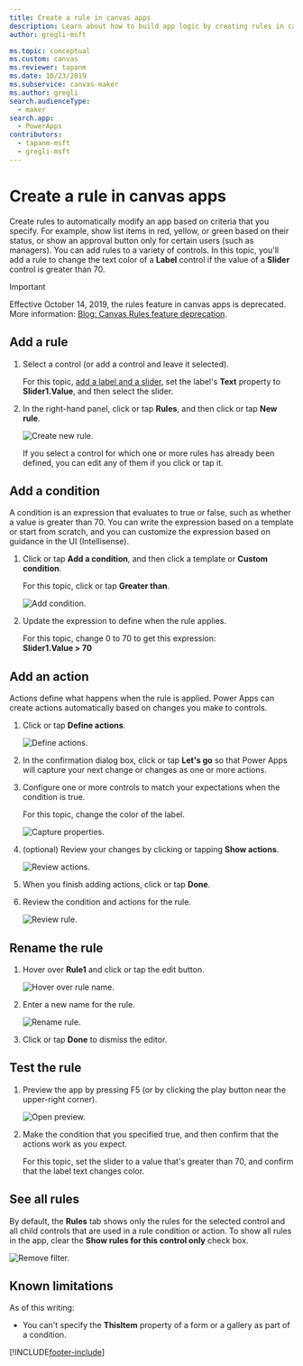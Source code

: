 ```yaml
---
title: Create a rule in canvas apps
description: Learn about how to build app logic by creating rules in canvas apps.
author: gregli-msft

ms.topic: conceptual
ms.custom: canvas
ms.reviewer: tapanm
ms.date: 10/23/2019
ms.subservice: canvas-maker
ms.author: gregli
search.audienceType: 
  - maker
search.app: 
  - PowerApps
contributors:
  - tapanm-msft
  - gregli-msft
---
```

# Create a rule in canvas apps
Create rules to automatically modify an app based on criteria that you specify. For example, show list items in red, yellow, or green based on their status, or show an approval button only for certain users (such as managers). You can add rules to a variety of controls. In this topic, you'll add a rule to change the text color of a **Label** control if the value of a **Slider** control is greater than 70.

> [!IMPORTANT]
> Effective October 14, 2019, the rules feature in canvas apps is deprecated. More information: [Blog: Canvas Rules feature deprecation](https://powerapps.microsoft.com/blog/canvas-rules-feature-deprecation/).

## Add a rule
1. Select a control (or add a control and leave it selected).

    For this topic, [add a label and a slider](add-configure-controls.md), set the label's **Text** property to **Slider1.Value**, and then select the slider.

1. In the right-hand panel, click or tap **Rules**, and then click or tap **New rule**.

    ![Create new rule.](./media/working-with-rules/new-rule.png)

    If you select a control for which one or more rules has already been defined, you can edit any of them if you click or tap it.  

## Add a condition
A condition is an expression that evaluates to true or false, such as whether a value is greater than 70. You can write the expression based on a template or start from scratch, and you can customize the expression based on guidance in the UI (Intellisense).

1. Click or tap **Add a condition**, and then click a template or **Custom condition**.

    For this topic, click or tap **Greater than**.

    ![Add condition.](./media/working-with-rules/rule-conditions.png)

1. Update the expression to define when the rule applies.

    For this topic, change 0 to 70 to get this expression:
    <br>**Slider1.Value > 70**

## Add an action
Actions define what happens when the rule is applied. Power Apps can create actions automatically based on changes you make to controls.

1. Click or tap **Define actions**.

    ![Define actions.](./media/working-with-rules/rule-define-actions.png)

1. In the confirmation dialog box, click or tap **Let's go** so that Power Apps will capture your next change or changes as one or more actions.

1. Configure one or more controls to match your expectations when the condition is true.

    For this topic, change the color of the label.

    ![Capture properties.](./media/working-with-rules/rule-capture-properties.png)

1. (optional) Review your changes by clicking or tapping **Show actions**.

    ![Review actions.](./media/working-with-rules/rule-review-actions.png)

1. When you finish adding actions, click or tap **Done**.

1. Review the condition and actions for the rule.

    ![Review rule.](./media/working-with-rules/rule-review.png)

## Rename the rule

1. Hover over **Rule1** and click or tap the edit button.

    ![Hover over rule name.](./media/working-with-rules/hover-over-rules_name.png)

1. Enter a new name for the rule.

    ![Rename rule.](./media/working-with-rules/rename-rule.png)

1. Click or tap **Done** to dismiss the editor.

## Test the rule
1. Preview the app by pressing F5 (or by clicking the play button near the upper-right corner).

    ![Open preview.](./media/working-with-rules/open-preview.png)

1. Make the condition that you specified true, and then confirm that the actions work as you expect.

    For this topic, set the slider to a value that's greater than 70, and confirm that the label text changes color.

## See all rules
By default, the **Rules** tab shows only the rules for the selected control and all child controls that are used in a rule condition or action. To show all rules in the app, clear the **Show rules for this control only** check box.

![Remove filter.](./media/working-with-rules/rules-filter.png)

## Known limitations
As of this writing:

* You can't specify the **ThisItem** property of a form or a gallery as part of a condition.


[!INCLUDE[footer-include](../../includes/footer-banner.md)]